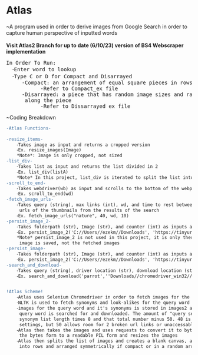 # Atlas
~A program used in order to derive images from Google Search in order to capture human perspective of inputted words 
<br />
<br />
**Visit Atlas2 Branch for up to date (6/10/23) version of BS4 Webscraper implementation**
<pre>
In Order To Run:  
  ⁃Enter word to lookup  
  ⁃Type C or D for Compact and Disarrayed  
     -Compact: an arrangement of equal square pieces in rows and columns  
           -Refer to Compact_ex file  
     -Disarrayed: a piece that has random image sizes and random image placements 
      along the piece  
           -Refer to Dissarrayed_ex file  
</pre>
~Coding Breakdown
```diff
-Atlas Functions-
  
-resize_items-
    ⁃Takes image as input and returns a cropped version
    ⁃Ex. resize_images(Image)
    *Note*: Image is only cropped, not sized
-list_div-    
    ⁃Takes list as input and returns the list divided in 2
    ⁃Ex. list_div(listA)
    *Note* In this project, list_div is iterated to split the list into sections as needed by rows
-scroll_to_end-
    ⁃Takes webdriver(wb) as input and scrolls to the bottom of the webpage
    ⁃Ex. scroll_to_end(wd)
-fetch_image_urls-
    ⁃Takes query (string), max links (int), wd, and time to rest between fetches (int), as input and gets the 
     urls of the thumbnails from the results of the search
    ⁃Ex. fetch_image_urls("nature", 40, wd, 10)
-persist_image_2-
    ⁃Takes folderpath (str), Image (str), and counter (int) as inputs and writes the url path in order to save the image
    ⁃Ex. persist_image_2('C://Users//ezekm//Downloads', 'https://tinyurl.com/bdhxtkkd', 2)
    *Note* persist_image_2 is not used in this project, it is only there in case of future changes in which the final 
     image is saved, not the fetched images
-persist_image-
    ⁃Takes folderpath (str), Image (str), and counter (int) as inputs and writes the url path in order to save the image
    ⁃Ex. persist_image_2('C://Users//ezekm//Downloads', 'https://tinyurl.com/bdhxtkkd', 2)    
-search_and_download-
    ⁃Takes query (string), driver location (str), download location (str), number of images to get (int)
    ⁃Ex. search_and_download('parrot',''Downloads//chromedriver_win32//chromedriver.exe' , './images', 32)


!Atlas Scheme!
    ⁃Atlas uses Selenium Chromedriver in order to fetch images for the query word. 
    ⁃NLTK is used to fetch synonyms and look-alikes for the query word and these outputs are stored
    ⁃images for the query word and it's synonyms is stored in images2 and if the synonym list length is below 6, the starting 
     query word is searched for and downloaded. The amount of "query searches" that is looked for is based off of the 
     synonym list length times 8 and that total number minus 50. 48 is the allowed pictures that is shown in the default 
     settings, but 50 allows room for 2 broken url links or unaccessable photos.
    ⁃Atlas then takes the images and uses requests to convert it to byte form. Then it converts 
     the bytes form to a readable PIL form and resizes the images
    ⁃Atlas then splits the list of images and creates a blank canvas, afterwards the items are pasted
     into rows and arranged symmetrically if compact or in a random array if disarrayed



